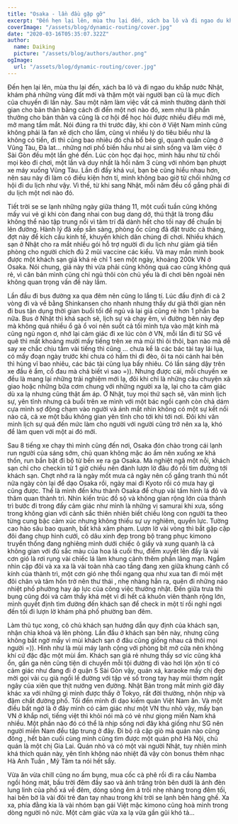 ```yaml
---
title: "Osaka - lần đầu gặp gỡ"
excerpt: "Đến hẹn lại lên, mùa thu lại đến, xách ba lô và đi ngao du khắp nước Nhật, khám phá những vùng đất mới và thặm một vài người bạn cũ là mục đích của chuyến đi lần này. Sau một năm làm việc vất cả mình thường dành thời gian cho bản thân bằng cách đi đến một nơi nào đó, xem như là phần thưởng cho bản thân và cũng là cơ hội để học hỏi được nhiều điều mới mẻ, mở mang tầm mắt. Nói đúng ra thì trước đây, khi còn ở Việt Nam mình cũng không phải là fan xê dịch cho lắm,"
coverImage: "/assets/blog/dynamic-routing/cover.jpg"
date: "2020-03-16T05:35:07.322Z"
author:
  name: Daiking
  picture: "/assets/blog/authors/author.png"
ogImage:
  url: "/assets/blog/dynamic-routing/cover.jpg"
---
```


Đến hẹn lại lên, mùa thu lại đến, xách ba lô và đi ngao du khắp nước Nhật, khám phá những vùng đất mới và thặm một vài người bạn cũ là mục đích của chuyến đi lần này. Sau một năm làm việc vất cả mình thường dành thời gian cho bản thân bằng cách đi đến một nơi nào đó, xem như là phần thưởng cho bản thân và cũng là cơ hội để học hỏi được nhiều điều mới mẻ, mở mang tầm mắt. Nói đúng ra thì trước đây, khi còn ở Việt Nam mình cũng không phải là fan xê dịch cho lắm, cũng vì nhiều lý do tiêu biểu như là không có tiền, đi thì cũng bao nhiêu đó chả bổ béo gì, quanh quẩn cũng ở Vũng Tàu, Đà lat… những nơi phổ biến hầu như ai sinh sống và làm việc ở Sài Gòn đều một lần ghé đến. Lúc còn học đại học, mình hầu như từ chối mọi kèo đi chơi, một lần và duy nhất là hồi năm 3 cùng với nhóm bạn phượt xe máy xuống Vũng Tàu. Lần đi đấy khá vui, bạn bè cũng hiểu nhau hơn, nên sau này đi làm có điều kiện hơn tí, mình không bao giờ từ chối những cơ hội đi du lịch như vậy. Vì thế, từ khi sang Nhật, mỗi năm đều cố gắng phải đi du lịch một nơi nào đó.

Tiết trời se se lạnh những ngày giữa tháng 11, một cuối tuần cũng không mấy vui vẻ gì khi còn đang nhai con bug dang dở, thú thật là trong đầu không thể nào tập trung nổi vì tâm trí đã dành hết cho tối nay để chuẩn bị lên đường. Hành lý đã xếp sẵn sàng, phòng ốc cũng đã đặt trước cả tháng, đợt này để kích cầu kinh tế, khuyến khích dân chúng đi chơi. Nhiều khách sạn ở Nhật cho ra mắt nhiều gói hỗ trợ người đi du lịch như giảm giá tiền phòng cho người chích đủ 2 mũi vaccine các kiểu. Và may mắn mình book được một khách sạn giá khá rẻ chỉ 1 sen một ngày, khoảng 200k VN ở Osaka. Nói chung, giá này thì vừa phải cũng không quá cao cũng không quá rẻ, vì căn bản mình cũng chỉ ngủ thôi còn chủ yếu là đi chơi bên ngoài nên không quan trọng vấn đề này lắm.

Lần đầu đi bus đường xa qua đêm nên cũng lo lắng tí. Lúc đầu định đi cả 2 vòng đi và về bằng Shinkansen cho nhanh nhưng thấy dư giả thời gian nên đi bus tận dụng thời gian buổi tối để ngủ vả lại giá cũng rẻ hơn 1 phần ba nữa. Bus ở Nhật thì khá sạch sẽ, lịch sự và chạy êm, vì đường bên này đẹp mà không quá nhiều ổ gà ổ voi nên suốt cả tối mình tựa vào mặt kính mà cũng ngủ ngon ơ, nhớ lại cảm giác đi xe lúc còn ở VN, mỗi lần đi từ SG về quê thì mất khoảng mười mấy tiếng trên xe mà mùi thì ôi thôi, bạn nào mà dễ say xe chắc chịu tầm vài tiếng thì cũng … chưa kể là các bác tài tay lái lụa, có mấy đoạn ngày trước khi chưa có hầm thì đi đèo, ôi ta nói cảnh hai bên thì hùng vĩ bao nhiêu, các bác tài cũng lụa bấy nhiêu. Có lần sáng dậy trên xe đầu ê ẩm, cổ đau mà chả biết vì sao =)). Nhưng được cái, mỗi chuyến xe đều là mang lại những trải nghiệm mới lạ, đôi khi chỉ là những câu chuyện xã giao hoặc những bữa cơm chung với những người xa lạ, lại cho ta cảm giác dù xa lạ nhưng cũng thật ấm áp. Ở Nhật, tuy mọi thứ sạch sẽ, văn minh lịch sự, yên tĩnh nhưng cả buổi trên xe mình với một bác ngồi cạnh còn chả dám cựa mình sợ động chạm vào người và ánh mắt nhìn không có một sự kết nối nào cả, cả xe một bầu không gian yên tĩnh cho tới khi tới nơi. Đôi khi văn minh lịch sự quá đến mức làm cho người với người cũng trở nên xa lạ, khó để làm quen với một ai đó mới.


Sau 8 tiếng xe chạy thì mình cũng đến nơi, Osaka đón chào trong cái lạnh run người của sáng sớm, chủ quan không mặc áo ấm nên xuống xe khá thốn, run bần bật đi bộ từ bến xe ra ga Osaka. Mà nghiệt ngã một nỗi, khách sạn chỉ cho checkin từ 1 giờ chiều nên đành lượn lờ đâu đó rồi tìm đường tới khách sạn. Chợt nhớ ra là ngày mốt mưa cả ngày nên cố gắng tranh thủ nốt nửa ngày còn lại để dạo Osaka rồi, ngày mai đi Kyoto rồi có mưa hay gì cũng được. Thế là mình đến khu thành Osaka để chụp vài tấm hình lá đỏ và thăm quan thành trì. Nhìn kiến trúc đồ sộ và không gian rộng lớn của thành trì bước đi trong đấy cảm giác như mình là những vị samurai khi xưa, sống trong không gian với cảnh sắc thiên nhiên biết chiều lòng con người ta theo từng cung bậc cảm xúc nhưng không thiếu sự uy nghiêm, quyền lực. Tường cao hào sâu bao quanh, bất khả xâm phạm. Lượn lờ vài vòng thì bắt gặp cặp đôi đang chụp hình cưới, cô dâu xinh đẹp trong bộ trang phục kimono truyền thống đang nghiêng mình dưới chiếc ô giấy và xung quanh là cả không gian với đủ sắc màu của hoa lá cuối thu, điểm xuyết lên đấy là vài cơn gió là rơi rụng vài chiếc lá làm khung cảnh thêm phần lãng mạn. Ngắm nhìn cặp đôi và xa xa là vài toàn nhà cao tầng đang xen giữa khung cảnh cổ kính của thành trì, một cơn gió nhẹ thổi ngang qua như xua tan đi mỏi mệt đôi chân và tâm hồn trở nên thư thái , nhẹ nhàng hẳn ra, quên đi những náo nhiệt phố phường hay áp lực của công việc thường nhật. Đến giữa trưa thì bụng cũng đói và cảm thấy khá mệt vì đi hết cả khuôn viên thành rộng lớn, mình quyết định tìm đường đến khách sạn để check in một tí rồi nghỉ ngơi đến tối đi lượn lờ khám phá phố phường ban đêm.

Làm thủ tục xong, cô chủ khách sạn hướng dẫn quy định của khách sạn, nhận chìa khoá và lên phòng. Lần đầu ở khách sạn bên này, nhưng cũng không bất ngờ mấy vì mùi khách sạn ở đâu cũng giống nhau cả thôi mọi người =)). Hình như là mùi máy lạnh cộng với phòng bít mở cửa nên không khí cứ đặc đặc một mùi ẩm. Khách sạn giá rẻ nhưng thấy sơ víc cũng khá ổn, gần ga nên cũng tiện di chuyển mỗi tội đường đi vào hơi lộn xộn tí có cảm giác như đang đi ở quận 5 Sài Gòn vậy, quán xá, karaoke mấy chị đẹp mời gọi vài cụ già ngồi lề đường với tập vé số trong tay hay mùi thơm ngất ngây của xiên que thịt nướng ven đường. Nhật Bản trong mắt mình giờ đây khác xa với những gì mình được thấy ở Tokyo, rất đời thường, nhộn nhịp và đậm chất đường phố. Tối đến mình đi dạo kiếm quán Việt Nam ăn. Và một điều bất ngờ là ở đây mình có cảm giác như một VN thu nhỏ vậy, mấy bạn VN ở khắp nơi, tiếng việt thì khỏi nói mà có vẻ như giọng miền Nam khá nhiều. Một phần nào đó có thể là nhịp sống nơi đây khá giống như SG nên người miền Nam đều tập trung ở đây. Đi bộ rã cặp giò mà quán nào cũng đông , hết bàn cuối cùng mình cũng tìm được một quán phở Hà Nội, chủ quán là một chị Gia Lai. Quán nhỏ và có một vài người Nhật, tuy nhiên mình khá thích quán này, yên tĩnh không náo nhiệt đã vậy còn bonus thêm nhạc Hà Anh Tuần , Mỹ Tâm ta nói hết sẩy.

Vừa ăn vừa chill cũng no ấm bụng, mua cốc cà phê rồi đi ra cầu Namba ngồi hóng mát, bầu trời đêm đầy sao và ánh trăng tròn bên dưới là ánh đèn lung linh của phố xá về đêm, dòng sông êm ả trôi nhẹ nhàng trong đêm tối, hai bên bờ là vài đôi trẻ đan tay nhau trong khí trời se lạnh bên hàng ghế. Xa xa, phía đằng kia là vài nhóm bạn gái Việt mặc kimono cũng hoà mình trong dòng người nô nức. Một cảm giác vừa xa lạ vừa gần gũi khó tả…
